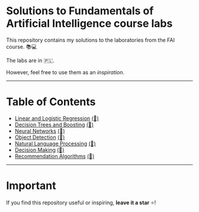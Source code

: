 # Solutions to Fundamentals of Artificial Intelligence course labs

This repository contains my solutions to the laboratories from the FAI course. 📚💻

The labs are in  🇵🇱.

However, feel free to use them as an _inspiration_.

---

# Table of Contents

* [Linear and Logistic Regression](lab1/Readme.md)  [(📝)](lab1/lab_1.ipynb)
* [Decision Trees and Boosting](lab2/Readme.md)  [(📝)](lab2/lab_2.ipynb)
* [Neural Networks](lab3/Readme.md)  [(📝)](lab3/lab_3.ipynb)
* [Object Detection](lab4/Readme.md)  [(📝)](lab4/lab_4.ipynb)
* [Natural Language Processing](lab5/Readme.md)  [(📝)](lab5/lab_5.ipynb)
* [Decision Making](lab6/Readme.md)  [(📝)](lab6/lab_6.ipynb)
* [Recommendation Algorithms](lab7/Readme.md)  [(📝)](lab7/lab_7.ipynb)

---

# Important

If you find this repository useful or inspiring, **leave it a star** ⭐!
